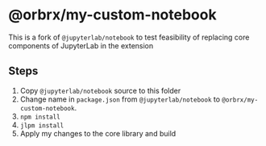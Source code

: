 # @orbrx/my-custom-notebook

This is a fork of `@jupyterlab/notebook` to test feasibility of replacing core components of JupyterLab in the extension

## Steps

1. Copy `@jupyterlab/notebook` source to this folder
2. Change name in `package.json` from `@jupyterlab/notebook` to `@orbrx/my-custom-notebook`.
3. `npm install`
4. `jlpm install`
5. Apply my changes to the core library and build
